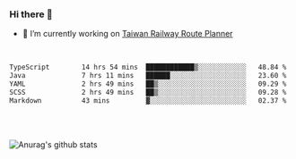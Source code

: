 ### Hi there 👋

- 🔭 I’m currently working on [Taiwan Railway Route Planner](https://github.com/Taiwan-Railway-Route-Planner)

<br/>

<!--START_SECTION:waka-->

```txt
TypeScript        14 hrs 54 mins  ████████████▒░░░░░░░░░░░░   48.84 %
Java              7 hrs 11 mins   ██████░░░░░░░░░░░░░░░░░░░   23.60 %
YAML              2 hrs 49 mins   ██▒░░░░░░░░░░░░░░░░░░░░░░   09.29 %
SCSS              2 hrs 49 mins   ██▒░░░░░░░░░░░░░░░░░░░░░░   09.28 %
Markdown          43 mins         ▓░░░░░░░░░░░░░░░░░░░░░░░░   02.37 %
```

<!--END_SECTION:waka-->

<br/>
<br/>

![Anurag's github stats](https://github-readme-stats.vercel.app/api?username=DepickereSven&show_icons=true&theme=tokyonight)



<!--
**DepickereSven/DepickereSven** is a ✨ _special_ ✨ repository because its `README.md` (this file) appears on your GitHub profile.

Here are some ideas to get you started:

- 🔭 I’m currently working on ...
- 🌱 I’m currently learning ...
- 👯 I’m looking to collaborate on ...
- 🤔 I’m looking for help with ...
- 💬 Ask me about ...
- 📫 How to reach me: ...
- 😄 Pronouns: ...
- ⚡ Fun fact: ...
-->

